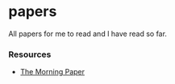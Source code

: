 # papers
All papers for me to read and I have read so far.

### Resources
- [The Morning Paper](http://blog.acolyer.org/)
